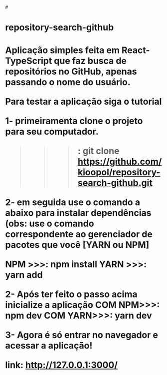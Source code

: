 #<h1>repository-search-github<h1/>
Aplicação simples feita em React-TypeScript que faz busca de repositórios no GitHub, apenas passando o nome do usuário.
  
Para testar a aplicação siga o tutorial

  1- primeiramenta clone o projeto para seu computador.
  
  >>>: git clone https://github.com/kioopol/repository-search-github.git
  
  2- em seguida use o comando a abaixo para instalar dependências (obs: use o comando correspondente ao gerenciador de pacotes que você [YARN ou NPM]
  
  NPM >>>: npm install
  YARN >>>: yarn add
  
  2- Após ter feito o passo acima inicialize a aplicação
  COM NPM>>>: npm dev
  COM YARN>>>: yarn dev
  
  3- Agora é só entrar no navegador e acessar a aplicação!
  
  link: http://127.0.0.1:3000/
  
  
